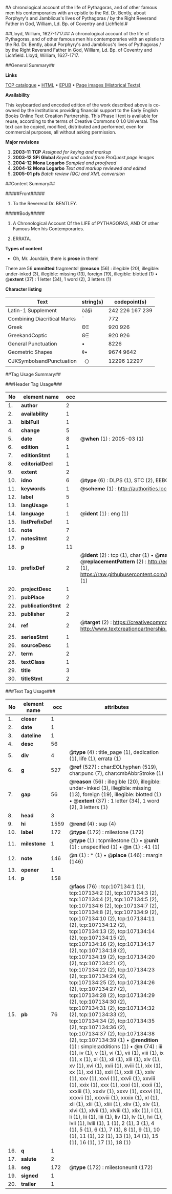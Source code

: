 #A chronological account of the life of Pythagoras, and of other famous men his contemporaries with an epistle to the Rd. Dr. Bently, about Porphyry's and Jamblicus's lives of Pythagoras / by the Right Reverand Father in God, William, Ld. Bp. of Coventry and Lichfield.#

##Lloyd, William, 1627-1717.##
A chronological account of the life of Pythagoras, and of other famous men his contemporaries with an epistle to the Rd. Dr. Bently, about Porphyry's and Jamblicus's lives of Pythagoras / by the Right Reverand Father in God, William, Ld. Bp. of Coventry and Lichfield.
Lloyd, William, 1627-1717.

##General Summary##

**Links**

[TCP catalogue](http://www.ota.ox.ac.uk/tcp/)  • 
[HTML](http://tei.it.ox.ac.uk/tcp/Texts-HTML/free/A48/A48814.html)  • 
[EPUB](http://tei.it.ox.ac.uk/tcp/Texts-EPUB/free/A48/A48814.epub) • 
[Page images (Historical Texts)](https://data.historicaltexts.jisc.ac.uk/view?pubId=eebo-18208532e&pageId=eebo-18208532e-107134-1)

**Availability**

This keyboarded and encoded edition of the
	       work described above is co-owned by the institutions
	       providing financial support to the Early English Books
	       Online Text Creation Partnership. This Phase I text is
	       available for reuse, according to the terms of Creative
	       Commons 0 1.0 Universal. The text can be copied,
	       modified, distributed and performed, even for
	       commercial purposes, all without asking permission.

**Major revisions**

1. __2003-11__ __TCP__ *Assigned for keying and markup*
1. __2003-12__ __SPi Global__ *Keyed and coded from ProQuest page images*
1. __2004-12__ __Mona Logarbo__ *Sampled and proofread*
1. __2004-12__ __Mona Logarbo__ *Text and markup reviewed and edited*
1. __2005-01__ __pfs__ *Batch review (QC) and XML conversion*

##Content Summary##

#####Front#####

1. To the Reverend Dr. BENTLEY.

#####Body#####

1. A Chronological Account Of the LIFE of PYTHAGORAS, AND Of other Famous Men his Contemporaries.

1. ERRATA.

**Types of content**

  * Oh, Mr. Jourdain, there is **prose** in there!

There are 56 **ommitted** fragments! 
 @__reason__ (56) : illegible (20), illegible: under-inked (3), illegible: missing (13), foreign (19), illegible: blotted (1)  •  @__extent__ (37) : 1 letter (34), 1 word (2), 3 letters (1)

**Character listing**


|Text|string(s)|codepoint(s)|
|---|---|---|
|Latin-1 Supplement|òâ§ï|242 226 167 239|
|Combining             Diacritical Marks|̄|772|
|Greek|ΘΞ|920 926|
|GreekandCoptic|ΘΞ|920 926|
|General Punctuation|•|8226|
|Geometric Shapes|◊▪|9674 9642|
|CJKSymbolsandPunctuation|〈〉|12296 12297|

##Tag Usage Summary##

###Header Tag Usage###

|No|element name|occ|attributes|
|---|---|---|---|
|1.|__author__|2||
|2.|__availability__|1||
|3.|__biblFull__|1||
|4.|__change__|5||
|5.|__date__|8| @__when__ (1) : 2005-03 (1)|
|6.|__edition__|1||
|7.|__editionStmt__|1||
|8.|__editorialDecl__|1||
|9.|__extent__|2||
|10.|__idno__|6| @__type__ (6) : DLPS (1), STC (2), EEBO-CITATION (1), OCLC (1), VID (1)|
|11.|__keywords__|1| @__scheme__ (1) : http://authorities.loc.gov/ (1)|
|12.|__label__|5||
|13.|__langUsage__|1||
|14.|__language__|1| @__ident__ (1) : eng (1)|
|15.|__listPrefixDef__|1||
|16.|__note__|7||
|17.|__notesStmt__|2||
|18.|__p__|11||
|19.|__prefixDef__|2| @__ident__ (2) : tcp (1), char (1)  •  @__matchPattern__ (2) : ([0-9\-]+):([0-9IVX]+) (1), (.+) (1)  •  @__replacementPattern__ (2) : http://eebo.chadwyck.com/downloadtiff?vid=$1&page=$2 (1), https://raw.githubusercontent.com/textcreationpartnership/Texts/master/tcpchars.xml#$1 (1)|
|20.|__projectDesc__|1||
|21.|__pubPlace__|2||
|22.|__publicationStmt__|2||
|23.|__publisher__|2||
|24.|__ref__|2| @__target__ (2) : https://creativecommons.org/publicdomain/zero/1.0/ (1), http://www.textcreationpartnership.org/docs/. (1)|
|25.|__seriesStmt__|1||
|26.|__sourceDesc__|1||
|27.|__term__|2||
|28.|__textClass__|1||
|29.|__title__|3||
|30.|__titleStmt__|2||


###Text Tag Usage###

|No|element name|occ|attributes|
|---|---|---|---|
|1.|__closer__|1||
|2.|__date__|1||
|3.|__dateline__|1||
|4.|__desc__|56||
|5.|__div__|4| @__type__ (4) : title_page (1), dedication (1), life (1), errata (1)|
|6.|__g__|527| @__ref__ (527) : char:EOLhyphen (519), char:punc (7), char:cmbAbbrStroke (1)|
|7.|__gap__|56| @__reason__ (56) : illegible (20), illegible: under-inked (3), illegible: missing (13), foreign (19), illegible: blotted (1)  •  @__extent__ (37) : 1 letter (34), 1 word (2), 3 letters (1)|
|8.|__head__|3||
|9.|__hi__|1559| @__rend__ (4) : sup (4)|
|10.|__label__|172| @__type__ (172) : milestone (172)|
|11.|__milestone__|1| @__type__ (1) : tcpmilestone (1)  •  @__unit__ (1) : unspecified (1)  •  @__n__ (1) : 41 (1)|
|12.|__note__|146| @__n__ (1) : * (1)  •  @__place__ (146) : margin (146)|
|13.|__opener__|1||
|14.|__p__|158||
|15.|__pb__|76| @__facs__ (76) : tcp:107134:1 (1), tcp:107134:2 (2), tcp:107134:3 (2), tcp:107134:4 (2), tcp:107134:5 (2), tcp:107134:6 (2), tcp:107134:7 (2), tcp:107134:8 (2), tcp:107134:9 (2), tcp:107134:10 (2), tcp:107134:11 (2), tcp:107134:12 (2), tcp:107134:13 (2), tcp:107134:14 (2), tcp:107134:15 (2), tcp:107134:16 (2), tcp:107134:17 (2), tcp:107134:18 (2), tcp:107134:19 (2), tcp:107134:20 (2), tcp:107134:21 (2), tcp:107134:22 (2), tcp:107134:23 (2), tcp:107134:24 (2), tcp:107134:25 (2), tcp:107134:26 (2), tcp:107134:27 (2), tcp:107134:28 (2), tcp:107134:29 (2), tcp:107134:30 (2), tcp:107134:31 (2), tcp:107134:32 (2), tcp:107134:33 (2), tcp:107134:34 (2), tcp:107134:35 (2), tcp:107134:36 (2), tcp:107134:37 (2), tcp:107134:38 (2), tcp:107134:39 (1)  •  @__rendition__ (1) : simple:additions (1)  •  @__n__ (74) : iii (1), iv (1), v (1), vi (1), vii (1), viii (1), ix (1), x (1), xi (1), xii (1), xiii (1), xiv (1), xv (1), xvi (1), xvii (1), xviii (1), xix (1), xx (1), xxi (1), xxii (1), xxiii (1), xxiv (1), xxv (1), xxvi (1), xxvii (1), xxviii (1), xxix (1), xxx (1), xxxi (1), xxxii (1), xxxiii (1), xxxiv (1), xxxv (1), xxxvi (1), xxxvii (1), xxxviii (1), xxxix (1), xl (1), xli (1), xlii (1), xliii (1), xliv (1), xlv (1), xlvi (1), xlvii (1), xlviii (1), xlix (1), l (1), li (1), lii (1), liii (1), liv (1), lv (1), lvi (1), lvii (1), lviii (1), 1 (1), 2 (1), 3 (1), 4 (1), 5 (1), 6 (1), 7 (1), 8 (1), 9 (1), 10 (1), 11 (1), 12 (1), 13 (1), 14 (1), 15 (1), 16 (1), 17 (1), 18 (1)|
|16.|__q__|1||
|17.|__salute__|2||
|18.|__seg__|172| @__type__ (172) : milestoneunit (172)|
|19.|__signed__|1||
|20.|__trailer__|1||

